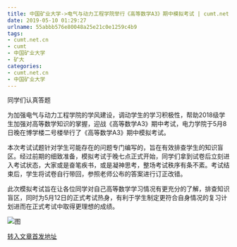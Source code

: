 ```yaml
---
title: 中国矿业大学->电气与动力工程学院举行《高等数学A3》期中模拟考试 | cumt.net.cn
date: 2019-05-10 01:29:27
urlname: 55abbb576e80048a25e21c0e1259c4b9
tags: 
- cumt.net.cn
- cumt
- 中国矿业大学
- 矿大
categories:
- cumt.net.cn
- 中国矿业大学
---
```



同学们认真答题

为加强电气与动力工程学院的学风建设，调动学生的学习积极性，帮助2018级学生加强对高等数学知识的掌握，迎战《高等数学A3》期中考试，电力学院于5月8日晚在博学楼二号楼举行了《高等数学A3》期中模拟考试。

本次考试试题针对学生可能存在的问题专门编写的，旨在有效排查学生的知识盲区。经过前期的细致准备，模拟考试于晚七点正式开始，同学们拿到试卷后立刻进入考试状态，大家或是奋笔疾书，或是凝神思考，整场考试秩序有条不紊。考试结束后，学生将试卷自行带回，参照老师公布的答案进行订正改错。

此次模拟考试旨在让各位同学对自己高等数学学习情况有更充分的了解，排查知识盲区，同时为5月12日的正式考试热身，有利于学生制定更符合自身情况的复习计划进而在正式考试中取得更理想的成绩。



![图](http://xwzx.cumt.edu.cn/_upload/article/images/0d/91/6cd70ea442039ccb41574e414705/3abfc32d-b7dd-440d-a42b-641cdcc4b225.jpg)

[转入文章首发地址](http://xwzx.cumt.edu.cn/fe/d3/c523a523987/page.htm)